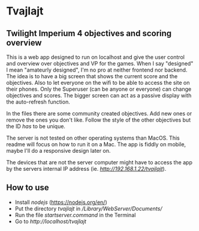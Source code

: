 # Tvajlajt
## Twilight Imperium 4 objectives and scoring overview

This is a web app designed to run on localhost and give the user control and overview over objectives and VP for the games. When I say "designed" I mean "amateurly designed", I'm no pro at neither frontend nor backend.
The idea is to have a big screen that shows the current score and the objectives. Also to let everyone on the wifi to be able to access the site on their phones. Only the Superuser (can be anyone or everyone) can change objectives and scores. The bigger screen can act as a passive display with the auto-refresh function.

In the files there are some community created objectives. Add new ones or remove the ones you don't like. Follow the style of the other objectives but the ID _has_ to be unique.

The server is not tested on other operating systems than MacOS. This readme will focus on how to run it on a Mac. The app is fiddly on mobile, maybe I'll do a responsive design later on.

The devices that are not the server computer might have to access the app by the servers internal IP address (ie. _http://192.168.1.22/tvajlajt_).

## How to use
* Install _nodejs_ (https://nodejs.org/en/)
* Put the directory _tvajlajt_ in _/Library/WebServer/Documents/_
* Run the file _startserver.command_ in the Terminal
* Go to _http://localhost/tvajlajt_
